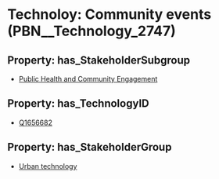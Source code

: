 # Technoloy: __Community events__ (PBN__Technology_2747)

## Property: has_StakeholderSubgroup

* [Public Health and Community Engagement](PBN__TechSubgroup_57)

## Property: has_TechnologyID

* [Q1656682](Q1656682)

## Property: has_StakeholderGroup

* [Urban technology](PBN__TechGroup_14)

